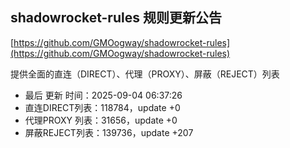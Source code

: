 ## shadowrocket-rules 规则更新公告

[https://github.com/GMOogway/shadowrocket-rules](https://github.com/GMOogway/shadowrocket-rules)

提供全面的直连（DIRECT）、代理（PROXY）、屏蔽（REJECT）列表
- 最后 更新 时间：2025-09-04 06:37:26
- 直连DIRECT列表：118784，update +0
- 代理PROXY 列表：31656，update +0
- 屏蔽REJECT列表：139736，update +207